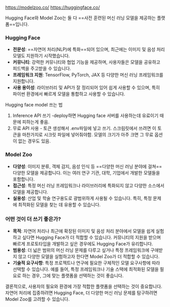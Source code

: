 

https://modelzoo.co/
https://huggingface.co/

Hugging Face와 Model Zoo는 둘 다 ==사전 훈련된 머신 러닝 모델을 제공하는 플랫폼==입니다.

### Hugging Face

- **전문성**: ==자연어 처리(NLP)에 특화==되어 있으며, 최근에는 이미지 및 음성 처리 모델도 지원하기 시작했습니다.
- **커뮤니티**: 강력한 커뮤니티와 협업 기능을 제공하며, 사용자들은 모델을 공유하고 피드백을 주고받을 수 있습니다.
- **프레임워크 지원**: TensorFlow, PyTorch, JAX 등 다양한 머신 러닝 프레임워크를 지원합니다.
- **사용 용이성**: 라이브러리 및 API가 잘 정리되어 있어 쉽게 사용할 수 있으며, 특히 파이썬 환경에서 빠르게 모델을 통합하고 사용할 수 있습니다.

Hugging face model 쓰는 법 
1.  Inference API 쓰기 -deploy하면 Hugging face  서버를 사용하는데 유료이기 때문에 피하는게 좋음.
2. 무료 API 사용  - 토큰 생성해서 .env파일에 넣고 쓰기. 스크림릿에서 쓰려면 이 토큰을 마찬가지로 시크릿 파일에 넣어줘야함.
모델의 크기가 아주 크면 그 무료 옵션이 없는 경우도 있음.


### Model Zoo

- **다양성**: 이미지 분류, 객체 감지, 음성 인식 등 ==다양한 머신 러닝 분야에 걸쳐== 다양한 모델을 제공합니다. 이는 여러 연구 기관, 대학, 기업에서 개발한 모델들을 포함합니다.
- **접근성**: 특정 머신 러닝 프레임워크나 라이브러리에 특화되지 않고 다양한 소스에서 모델을 제공합니다.
- **실용성**: 산업 및 학술 연구용도로 광범위하게 사용될 수 있습니다. 특히, 특정 문제에 최적화된 모델을 찾는 데 유용할 수 있습니다.

### 어떤 것이 더 쓰기 좋은가?

- **목적**: 자연어 처리나 최근에 확장된 이미지 및 음성 처리 분야에서 모델을 쉽게 실험하고 싶다면 Hugging Face가 더 적합할 수 있습니다. 커뮤니티의 지원을 받으며 빠르게 프로토타입을 개발하고 싶은 경우에도 Hugging Face가 유리합니다.
- **범용성**: 더 넓은 범위의 머신 러닝 문제를 다루고 싶거나 특정 프레임워크에 구애받지 않고 다양한 모델을 실험하고자 한다면 Model Zoo가 더 적합할 수 있습니다.
- **기술적 요구사항**: 특정 프로젝트나 연구에 필요한 구체적인 모델 요구사항에 따라 선택할 수 있습니다. 예를 들어, 특정 프레임워크나 기술 스택에 최적화된 모델을 필요로 하는 경우, 그에 맞는 플랫폼을 선택하는 것이 좋습니다.

결론적으로, 사용자의 필요와 환경에 가장 적합한 플랫폼을 선택하는 것이 중요합니다. 자연어 처리에 집중하려면 Hugging Face, 더 다양한 머신 러닝 문제를 탐구하려면 Model Zoo를 고려할 수 있습니다.